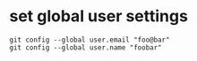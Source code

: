 # set global user settings

```
git config --global user.email "foo@bar"
git config --global user.name "foobar"
```
